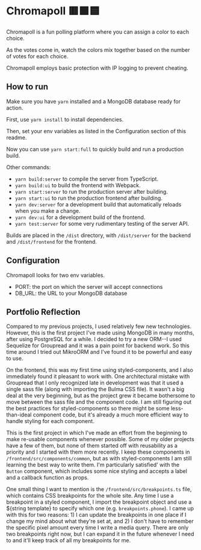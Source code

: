 # Chromapoll 🟥🟩🟦

Chromapoll is a fun polling platform where you can assign a color to each choice.

As the votes come in, watch the colors mix together based on the number of votes for each choice.

Chromapoll employs basic protection with IP logging to prevent cheating.

## How to run

Make sure you have `yarn` installed and a MongoDB database ready for action.

First, use `yarn install` to install dependencies.

Then, set your env variables as listed in the Configuration section of this readme.

Now you can use `yarn start:full` to quickly build and run a production build.

Other commands:

* `yarn build:server` to compile the server from TypeScript.
* `yarn build:ui` to build the frontend with Webpack.
* `yarn start:server` to run the production server after building.
* `yarn start:ui` to run the production frontend after building.
* `yarn dev:server` for a development build that automatically reloads when you make a change.
* `yarn dev:ui` for a development build of the frontend.
* `yarn test:server` for some very rudimentary testing of the server API.

Builds are placed in the `/dist` directory, with `/dist/server` for the backend and `/dist/frontend` for the frontend.

## Configuration

Chromapoll looks for two env variables.

* PORT: the port on which the server will accept connections
* DB_URL: the URL to your MongoDB database

## Portfolio Reflection

Compared to my previous projects, I used relatively few new technologies. However, this is the first project I've made using MongoDB in many months, after using PostgreSQL for a while. I decided to try a new ORM--I used Sequelize for Groupread and it was a pain point for backend work. So this time around I tried out MikroORM and I've found it to be powerful and easy to use.

On the frontend, this was my first time using styled-components, and I also immediately found it pleasant to work with. One architectural mistake with Groupread that I only recognized late in development was that it used a single sass file (along with importing the Bulma CSS file). It wasn't a big deal at the very beginning, but as the project grew it became bothersome to move between the sass file and the component code. I am still figuring out the best practices for styled-components so there might be some less-than-ideal component code, but it's already a much more efficient way to handle styling for each component.

This is the first project in which I've made an effort from the beginning to make re-usable components whenever possible. Some of my older projects have a few of them, but none of them started off with reusability as a priority and I started with them more recently. I keep these components in `/frontend/src/components/common`, but as with styled-components I am still learning the best way to write them. I'm particularly satisfied' with the `Button` component, which includes some nice styling and accepts a label and a callback function as props.

One small thing I want to mention is the `/frontend/src/breakpoints.ts` file, which contains CSS breakpoints for the whole site. Any time I use a breakpoint in a styled component, I import the breakpoint object and use a ${string template} to specify which one (e.g. `breakpoints.phone`). I came up with this for two reasons: 1) I can update the breakpoints in one place if I change my mind about what they're set at, and 2) I don't have to remember the specific pixel amount every time I write a media query. There are only two breakpoints right now, but I can expand it in the future whenever I need to and it'll keep track of all my breakpoints for me.